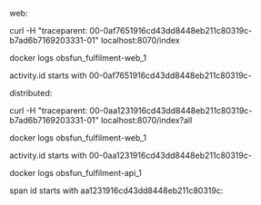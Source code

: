 

web:

curl -H "traceparent: 00-0af7651916cd43dd8448eb211c80319c-b7ad6b7169203331-01" localhost:8070/index

docker logs obsfun_fulfilment-web_1

activity.id starts with 00-0af7651916cd43dd8448eb211c80319c-

distributed:

curl -H "traceparent: 00-0aa1231916cd43dd8448eb211c80319c-b7ad6b7169203331-01" localhost:8070/index?all

docker logs obsfun_fulfilment-web_1

activity.id starts with 00-0aa1231916cd43dd8448eb211c80319c-

docker logs obsfun_fulfilment-api_1

span id starts with aa1231916cd43dd8448eb211c80319c:


